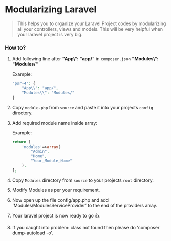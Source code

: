 # Modularizing Laravel
> This helps you to organize your Laravel Project codes by modularizing all your controllers, views and models. This will be very helpful when your laravel project is very big.

### How to?
1. Add following line after **"App\\": "app/"** in `composer.json`
	**"Modules\\": "Modules/"**

	Example:
	```php
	"psr-4": {
        "App\\": "app/",
        "Modules\\": "Modules/"
    }
	```
2. 	Copy `module.php` from `source` and paste it into your projects `config` directory.
3. 	Add required module name inside array:

	Example:
	```php
	return [
		'modules'=>array(
	        "Admin",
	        "Home",
	        "Your_Module_Name"
	    ),
	];
	```
4. Copy `Modules` directory from `source` to your projects `root` directory.
5. Modify Modules as per your requirement.
6. Now open up the file config/app.php and add ‘Modules\ModulesServiceProvider’ to the end of the providers array.
7. Your laravel project is now ready to go :+1:.
8. If you caught into problem: class not found then please do 'composer dump-autoload -o'.

